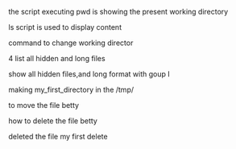 the script executing pwd is showing the present working directory

ls script is used to display content

command to change working director

4 list all hidden and long files

show all hidden files,and long format with goup I

making my_first_directory in the /tmp/ 

to move the file betty

how to delete the file betty

deleted the file my first delete
